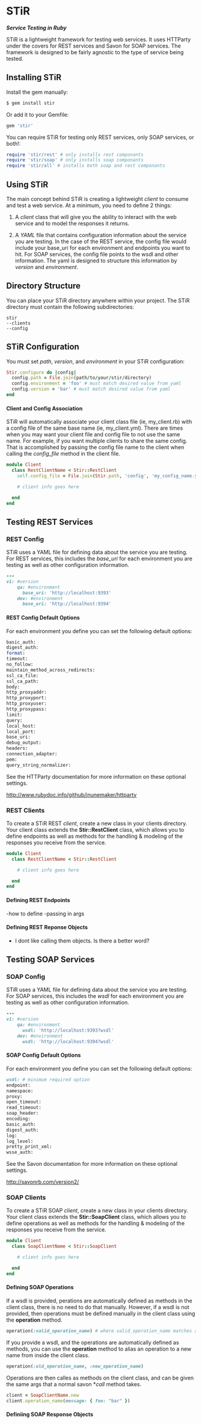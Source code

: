 # STiR
***Service Testing in Ruby***

STiR is a lightweight framework for testing web services. It uses HTTParty under the
covers for REST services and Savon for SOAP services. The framework is designed to be
fairly agnostic to the type of service being tested.

## Installing STiR
Install the gem manually:
```ruby
$ gem install stir
```

Or add it to your Gemfile:
```ruby
gem 'stir'
```

You can require STiR for testing only REST services, only SOAP services, or both!:
```ruby
require 'stir/rest' # only installs rest componants
require 'stir/soap' # only installs soap componants
require 'stir/all' # installs both soap and rest componants
```

## Using STiR
The main concept behind STiR is creating a lightweight *client* to consume and test a
web service. At a minimum, you need to define 2 things:

1. A *client* class that will give you the ability to interact with the web service and to model
the responses it returns.

2. A *YAML* file that contains configuration information about the service you are testing. In the
case of the REST service, the config file would include your base_uri for each environment and
endpoints you want to hit. For SOAP services, the config file points to the wsdl and other information. The yaml is designed to structure this information by *version* and *environment*.

## Directory Structure
You can place your STiR directory anywhere within your project. The STiR
directory must contain the following subdirectories:

```
stir
--clients
--config
```

## STiR Configuration
You must set *path*, *version*, and *environment* in your STiR configuration:
```ruby
Stir.configure do |config|
  config.path = File.join(path/to/your/stir/directory)
  config.environment = 'foo' # must match desired value from yaml
  config.version = 'bar' # must match desired value from yaml
end
```

#### Client and Config Association
STiR will automatically associate your client class file (ie, my_client.rb) with a config file of the same base name (ie, my_client.yml). There are times when you may want your client file and config file to not use the same name. For example, if you want multiple clients to share the same config. That is accomplished by passing the config file name to the client when calling the *config_file* method in the client file.

```ruby
module Client
  class RestClientName < Stir::RestClient
    self.config_file = File.join(Stir.path, 'config', 'my_config_name.yml')

    # client info goes here

  end
end
```

## Testing REST Services

### REST Config
STiR uses a YAML file for defining data about the service you are testing. For REST services,
this includes the *base_uri* for each environment you are testing as well as other configuration
information.

```ruby
---
v1: #version
    qa: #environment
      base_uri: 'http://localhost:9393'
    dev: #environment
      base_uri: 'http://localhost:9394'
```

#### REST Config Default Options
For each environment you define you can set the following default options:
```ruby
basic_auth:
digest_auth:
format:
timeout:
no_follow:
maintain_method_across_redirects:
ssl_ca_file:
ssl_ca_path:
body:
http_proxyaddr:
http_proxyport:
http_proxyuser:
http_proxypass:
limit:
query:
local_host:
local_port:
base_uri:
debug_output:
headers:
connection_adapter:
pem:
query_string_normalizer:
```

See the HTTParty documentation for more information on these optional settings.

http://www.rubydoc.info/github/jnunemaker/httparty

### REST Clients
To create a STiR REST *client*, create a new class in your clients directory. Your client
class extends the **Stir::RestClient** class, which allows you to define endpoints
as well as methods for the handling & modeling of the responses you receive from the service.

```ruby
module Client
  class RestClientName < Stir::RestClient

    # client info goes here

  end
end
```

#### Defining REST Endpoints
-how to define
-passing in args

#### Defining REST Reponse Objects
- I dont like calling them objects. Is there a better word?

## Testing SOAP Services

### SOAP Config
STiR uses a YAML file for defining data about the service you are testing. For SOAP services,
this includes the *wsdl* for each environment you are testing as well as other configuration
information.

```ruby
---
v1: #version
    qa: #environment
      wsdl: 'http://localhost:9393?wsdl'
    dev: #environment
      wsdl: 'http://localhost:9394?wsdl'
```

#### SOAP Config Default Options
For each environment you define you can set the following default options:
```ruby
wsdl: # minimum required option
endpoint:
namespace:
proxy:
open_timeout:
read_timeout:
soap_header:
encoding:
basic_auth:
digest_auth:
log:
log_level:
pretty_print_xml:
wsse_auth:
```

See the Savon documentation for more information on these optional settings.

http://savonrb.com/version2/

### SOAP Clients
To create a STiR SOAP *client*, create a new class in your clients directory. Your client
class extends the **Stir::SoapClient** class, which allows you to define operations
as well as methods for the handling & modeling of the responses you receive from the service.

```ruby
module Client
  class SoapClientName < Stir::SoapClient

    # client info goes here

  end
end
```
#### Defining SOAP Operations

If a wsdl is provided, perations are automatically defined as methods in the client class, there is no need to do that manually. However, if a wsdl is not provided, then operations must be defined manually in the client class using the **operation** method.

```ruby
operation(:valid_operation_name) # where valid_operation_name matches an operation
```

If you provide a wsdl, and the operations are automatically defined as methods, you can use the **operation** method to alias an operation to a new name from inside the client class.

```ruby
operation(:old_operation_name, :new_operation_name)
```

Operations are then calles as methods on the client class, and can be given the same args that a normal savon **call* method takes.

```ruby
client = SoapClientName.new
client.operation_name(message: { foo: "bar" })
```

#### Definiing SOAP Response Objects


